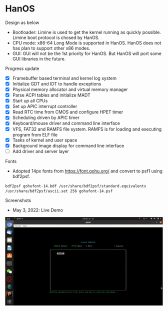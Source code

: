 # HanOS

Design as below

- Bootloader: Limine is used to get the kernel running as quickly possible. Limine boot protocol is chosed by HanOS.
- CPU mode: x86-64 Long Mode is supported in HanOS. HanOS does not has plan to support other x86 modes. 
- GUI: GUI will not be the 1st priority for HanOS. But HanOS will port some GUI libraries in the future.

Progress update
- [x] Framebuffer based terminal and kernel log system
- [x] Initialize GDT and IDT to handle exceptions
- [x] Physical memory allocator and virtual memory manager
- [x] Parse ACPI tables and initialize MADT
- [x] Start up all CPUs
- [x] Set up APIC interrupt controller
- [x] Read RTC time from CMOS and configure HPET timer
- [x] Scheduling driven by APIC timer
- [x] Keyboard/mouse driver and command line interface
- [x] VFS, FAT32 and RAMFS file system. RAMFS is for loading and executing program from ELF file
- [x] Tasks of kernel and user space
- [x] Background image display for command line interface
- [ ] Add driver and server layer

Fonts
- Adopted 14px fonts from https://font.gohu.org/ and convert to psf1 using bdf2psf.  
```
bdf2psf gohufont-14.bdf /usr/share/bdf2psf/standard.equivalents /usr/share/bdf2psf/ascii.set 256 gohufont-14.psf
```

Screenshots
- May 3, 2022: Live Demo

![Cool~~~](https://raw.githubusercontent.com/jjwang/HanOS/main/screenshot/0004-demo220503.gif)


